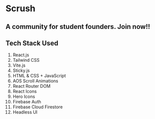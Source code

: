# Scrush

## A community for student founders. Join now!!

## Tech Stack Used

1. React.js
2. Tailwind CSS
3. Vite.js
4. Sticky.js
5. HTML & CSS + JavaScript
6. AOS Scroll Animations
7. React Router DOM
8. React Icons
9. Hero Icons
10. Firebase Auth
11. Firebase Cloud Firestore
12. Headless UI

